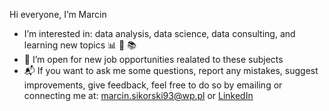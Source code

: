 Hi everyone, I’m Marcin
- I’m interested in: data analysis, data science, data consulting, and learning new topics 📊 🔬 :books:
- 💞️ I’m open for new job opportunities realated to these subjects
- 📬 If you want to ask me some questions, report any mistakes, suggest improvements, give feedback, feel free to do so by emailing or connecting me at:
marcin.sikorski93@wp.pl or [LinkedIn](https://pl.linkedin.com/in/sikorski-marcin)

<!---
msikorski93/msikorski93 is a ✨ special ✨ repository because its `README.md` (this file) appears on your GitHub profile.
You can click the Preview link to take a look at your changes.
--->
